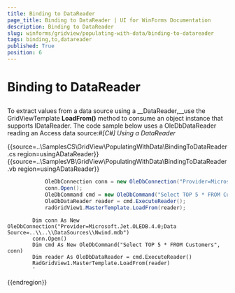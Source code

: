 ```yaml
---
title: Binding to DataReader
page_title: Binding to DataReader | UI for WinForms Documentation
description: Binding to DataReader
slug: winforms/gridview/populating-with-data/binding-to-datareader
tags: binding,to,datareader
published: True
position: 6
---
```


# Binding to DataReader



## 

To extract values from a data source using a __DataReader,__use the GridViewTemplate __LoadFrom()__ method to consume an object instance that supports IDataReader. The code sample below uses a OleDbDataReader reading an Access data source:#_[C#] Using a DataReader_

	



{{source=..\SamplesCS\GridView\PopulatingWithData\BindingToDataReader.cs region=usingADataReader}} 
{{source=..\SamplesVB\GridView\PopulatingWithData\BindingToDataReader.vb region=usingADataReader}} 

````C#
            OleDbConnection conn = new OleDbConnection("Provider=Microsoft.Jet.OLEDB.4.0;Data Source=..\\..\\DataSources\\Nwind.mdb");
            conn.Open();
            OleDbCommand cmd = new OleDbCommand("Select TOP 5 * FROM Customers", conn);
            OleDbDataReader reader = cmd.ExecuteReader();
            radGridView1.MasterTemplate.LoadFrom(reader);
````
````VB.NET
        Dim conn As New OleDbConnection("Provider=Microsoft.Jet.OLEDB.4.0;Data Source=..\\..\\DataSources\\Nwind.mdb")
        conn.Open()
        Dim cmd As New OleDbCommand("Select TOP 5 * FROM Customers", conn)
        Dim reader As OleDbDataReader = cmd.ExecuteReader()
        RadGridView1.MasterTemplate.LoadFrom(reader)
        '
````

{{endregion}} 



